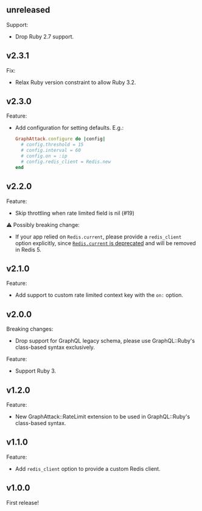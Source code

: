 unreleased
----------

Support:
- Drop Ruby 2.7 support.

v2.3.1
------

Fix:
- Relax Ruby version constraint to allow Ruby 3.2.

v2.3.0
------

Feature:
- Add configuration for setting defaults. E.g.:

    ```rb
    GraphAttack.configure do |config|
      # config.threshold = 15
      # config.interval = 60
      # config.on = :ip
      # config.redis_client = Redis.new
    end
    ```

v2.2.0
------

Feature:
- Skip throttling when rate limited field is nil (#19)

⚠️ Possibly breaking change:
- If your app relied on `Redis.current`, please provide a `redis_client` option
  explicitly, since
  [`Redis.current` is deprecated](https://github.com/redis/redis-rb/commit/9745e22db65ac294be51ed393b584c0f8b72ae98)
  and will be removed in Redis 5.

v2.1.0
------

Feature:
- Add support to custom rate limited context key with the `on:` option.

v2.0.0
------

Breaking changes:
- Drop support for GraphQL legacy schema, please use GraphQL::Ruby's class-based
  syntax exclusively.

Feature:
- Support Ruby 3.

v1.2.0
------

Feature:
- New GraphAttack::RateLimit extension to be used in GraphQL::Ruby's class-based
  syntax.

v1.1.0
------

Feature:
- Add `redis_client` option to provide a custom Redis client.

v1.0.0
------

First release!
